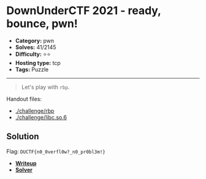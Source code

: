# DownUnderCTF 2021 - ready, bounce, pwn!

- **Category:** pwn
- **Solves:** 41/2145
- **Difficulty:** ⭐️⭐️
- **Hosting type:** tcp
- **Tags:** Puzzle

---

> Let's play with `rbp`.


Handout files:

- [./challenge/rbp](./challenge/rbp)
- [./challenge/libc.so.6](./challenge/libc.so.6)

## Solution

Flag: `DUCTF{n0_0verfl0w?_n0_pr0bl3m!}`

- [**Writeup**](./solve/writeup.md)
- [**Solver**](./solve/solve.py)



